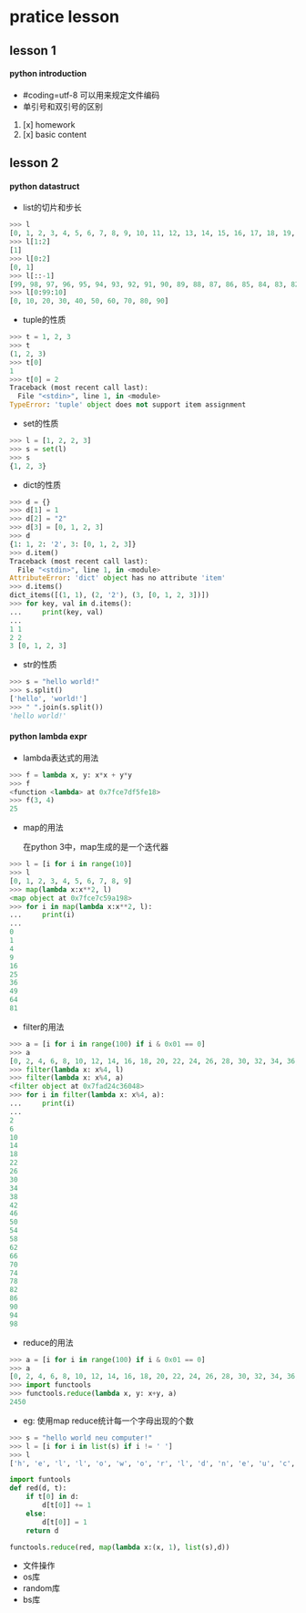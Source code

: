 # pratice lesson

## lesson 1

#### python introduction

* #coding=utf-8 可以用来规定文件编码
* 单引号和双引号的区别

1. [x] homework
2. [x] basic content

## lesson 2

#### python datastruct

* list的切片和步长

```python
>>> l
[0, 1, 2, 3, 4, 5, 6, 7, 8, 9, 10, 11, 12, 13, 14, 15, 16, 17, 18, 19, 20, 21, 22, 23, 24, 25, 26, 27, 28, 29, 30, 31, 32, 33, 34, 35, 36, 37, 38, 39, 40, 41, 42, 43, 44, 45, 46, 47, 48, 49, 50, 51, 52, 53, 54, 55, 56, 57, 58, 59, 60, 61, 62, 63, 64, 65, 66, 67, 68, 69, 70, 71, 72, 73, 74, 75, 76, 77, 78, 79, 80, 81, 82, 83, 84, 85, 86, 87, 88, 89, 90, 91, 92, 93, 94, 95, 96, 97, 98, 99]
>>> l[1:2]
[1]
>>> l[0:2]
[0, 1]
>>> l[::-1]
[99, 98, 97, 96, 95, 94, 93, 92, 91, 90, 89, 88, 87, 86, 85, 84, 83, 82, 81, 80, 79, 78, 77, 76, 75, 74, 73, 72, 71, 70, 69, 68, 67, 66, 65, 64, 63, 62, 61, 60, 59, 58, 57, 56, 55, 54, 53, 52, 51, 50, 49, 48, 47, 46, 45, 44, 43, 42, 41, 40, 39, 38, 37, 36, 35, 34, 33, 32, 31, 30, 29, 28, 27, 26, 25, 24, 23, 22, 21, 20, 19, 18, 17, 16, 15, 14, 13, 12, 11, 10, 9, 8, 7, 6, 5, 4, 3, 2, 1, 0]
>>> l[0:99:10]
[0, 10, 20, 30, 40, 50, 60, 70, 80, 90]
```


* tuple的性质

```python
>>> t = 1, 2, 3
>>> t
(1, 2, 3)
>>> t[0]
1
>>> t[0] = 2
Traceback (most recent call last):
  File "<stdin>", line 1, in <module>
TypeError: 'tuple' object does not support item assignment
```

* set的性质

```python
>>> l = [1, 2, 2, 3]
>>> s = set(l)
>>> s
{1, 2, 3}
```

* dict的性质

```python
>>> d = {}
>>> d[1] = 1
>>> d[2] = "2"
>>> d[3] = [0, 1, 2, 3]
>>> d
{1: 1, 2: '2', 3: [0, 1, 2, 3]}
>>> d.item()
Traceback (most recent call last):
  File "<stdin>", line 1, in <module>
AttributeError: 'dict' object has no attribute 'item'
>>> d.items()
dict_items([(1, 1), (2, '2'), (3, [0, 1, 2, 3])])
>>> for key, val in d.items():
...     print(key, val)
... 
1 1
2 2
3 [0, 1, 2, 3]
```


* str的性质

```python
>>> s = "hello world!"
>>> s.split()
['hello', 'world!']
>>> " ".join(s.split())
'hello world!'
```

#### python lambda expr

* lambda表达式的用法

```python
>>> f = lambda x, y: x*x + y*y
>>> f
<function <lambda> at 0x7fce7df5fe18>
>>> f(3, 4)
25
```

* map的用法  

  在python 3中，map生成的是一个迭代器
```python
>>> l = [i for i in range(10)]
>>> l
[0, 1, 2, 3, 4, 5, 6, 7, 8, 9]
>>> map(lambda x:x**2, l)
<map object at 0x7fce7c59a198>
>>> for i in map(lambda x:x**2, l):
...     print(i)
... 
0
1
4
9
16
25
36
49
64
81
```

* filter的用法

```python
>>> a = [i for i in range(100) if i & 0x01 == 0]
>>> a
[0, 2, 4, 6, 8, 10, 12, 14, 16, 18, 20, 22, 24, 26, 28, 30, 32, 34, 36, 38, 40, 42, 44, 46, 48, 50, 52, 54, 56, 58, 60, 62, 64, 66, 68, 70, 72, 74, 76, 78, 80, 82, 84, 86, 88, 90, 92, 94, 96, 98]
>>> filter(lambda x: x%4, l)
>>> filter(lambda x: x%4, a)
<filter object at 0x7fad24c36048>
>>> for i in filter(lambda x: x%4, a):
...     print(i)
... 
2
6
10
14
18
22
26
30
34
38
42
46
50
54
58
62
66
70
74
78
82
86
90
94
98
```

* reduce的用法

```python
>>> a = [i for i in range(100) if i & 0x01 == 0]
>>> a
[0, 2, 4, 6, 8, 10, 12, 14, 16, 18, 20, 22, 24, 26, 28, 30, 32, 34, 36, 38, 40, 42, 44, 46, 48, 50, 52, 54, 56, 58, 60, 62, 64, 66, 68, 70, 72, 74, 76, 78, 80, 82, 84, 86, 88, 90, 92, 94, 96, 98]
>>> import functools
>>> functools.reduce(lambda x, y: x+y, a)
2450 
```

* eg: 使用map reduce统计每一个字母出现的个数

```python
>>> s = "hello world neu computer!"
>>> l = [i for i in list(s) if i != ' ']
>>> l
['h', 'e', 'l', 'l', 'o', 'w', 'o', 'r', 'l', 'd', 'n', 'e', 'u', 'c', 'o', 'm', 'p', 'u', 't', 'e', 'r', '!']

import funtools
def red(d, t):
    if t[0] in d:
        d[t[0]] += 1
    else:
        d[t[0]] = 1
    return d

functools.reduce(red, map(lambda x:(x, 1), list(s),d))
```

* 文件操作
* os库
* random库
* bs库